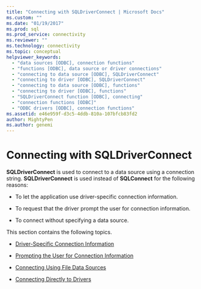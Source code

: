 ```yaml
---
title: "Connecting with SQLDriverConnect | Microsoft Docs"
ms.custom: ""
ms.date: "01/19/2017"
ms.prod: sql
ms.prod_service: connectivity
ms.reviewer: ""
ms.technology: connectivity
ms.topic: conceptual
helpviewer_keywords: 
  - "data sources [ODBC], connection functions"
  - "functions [ODBC], data source or driver connections"
  - "connecting to data source [ODBC], SQLDriverConnect"
  - "connecting to driver [ODBC], SQLDriverConnect"
  - "connecting to data source [ODBC], functions"
  - "connecting to driver [ODBC], functions"
  - "SQLDriverConnect function [ODBC], connecting"
  - "connection functions [ODBC]"
  - "ODBC drivers [ODBC], connection functions"
ms.assetid: e46e959f-d3c5-4ddb-810a-107bfcb83fd2
author: MightyPen
ms.author: genemi
---
```

# Connecting with SQLDriverConnect
**SQLDriverConnect** is used to connect to a data source using a connection string. **SQLDriverConnect** is used instead of **SQLConnect** for the following reasons:  
  
-   To let the application use driver-specific connection information.  
  
-   To request that the driver prompt the user for connection information.  
  
-   To connect without specifying a data source.  
  
 This section contains the following topics.  
  
-   [Driver-Specific Connection Information](../../../odbc/reference/develop-app/driver-specific-connection-information.md)  
  
-   [Prompting the User for Connection Information](../../../odbc/reference/develop-app/prompting-the-user-for-connection-information.md)  
  
-   [Connecting Using File Data Sources](../../../odbc/reference/develop-app/connecting-using-file-data-sources.md)  
  
-   [Connecting Directly to Drivers](../../../odbc/reference/develop-app/connecting-directly-to-drivers.md)
